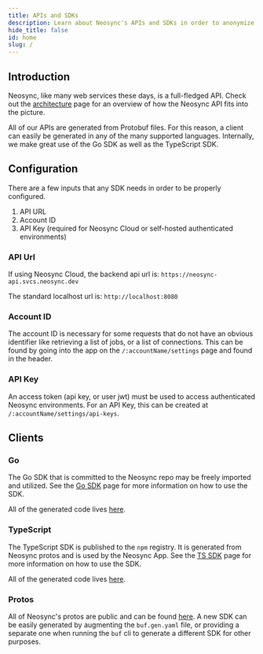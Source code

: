 ```yaml
---
title: APIs and SDKs
description: Learn about Neosync's APIs and SDKs in order to anonymize data and generate synthetic data
hide_title: false
id: home
slug: /
---
```


## Introduction

Neosync, like many web services these days, is a full-fledged API. Check out the [architecture](/platform) page for an overview of how the Neosync API fits into the picture.

All of our APIs are generated from Protobuf files. For this reason, a client can easily be generated in any of the many supported languages.
Internally, we make great use of the Go SDK as well as the TypeScript SDK.

## Configuration

There are a few inputs that any SDK needs in order to be properly configured.

1. API URL
2. Account ID
3. API Key (required for Neosync Cloud or self-hosted authenticated environments)

### API Url

If using Neosync Cloud, the backend api url is: `https://neosync-api.svcs.neosync.dev`

The standard localhost url is: `http://localhost:8080`

### Account ID

The account ID is necessary for some requests that do not have an obvious identifier like retrieving a list of jobs, or a list of connections.
This can be found by going into the app on the `/:accountName/settings` page and found in the header.

### API Key

An access token (api key, or user jwt) must be used to access authenticated Neosync environments.
For an API Key, this can be created at `/:accountName/settings/api-keys`.

## Clients

### Go

The Go SDK that is committed to the Neosync repo may be freely imported and utilized.
See the [Go SDK](./go.md) page for more information on how to use the SDK.

All of the generated code lives [here](https://github.com/nucleuscloud/neosync/tree/main/backend/gen/go/protos/mgmt/v1alpha1).

### TypeScript

The TypeScript SDK is published to the `npm` registry. It is generated from Neosync protos and is used by the Neosync App.
See the [TS SDK](./typescript.md) page for more information on how to use the SDK.

All of the generated code lives [here](https://github.com/nucleuscloud/neosync/tree/main/frontend/packages/sdk).

### Protos

All of Neosync's protos are public and can be found [here](https://github.com/nucleuscloud/neosync/tree/main/backend/protos).
A new SDK can be easily generated by augmenting the `buf.gen.yaml` file, or providing a separate one when running the `buf` cli to generate a different SDK for other purposes.
